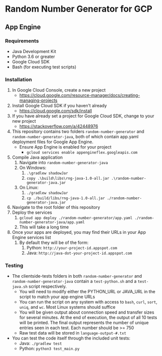 # Random Number Generator for GCP

## App Engine

### Requirements

* Java Development Kit
* Python 3.6 or greater
* Google Cloud SDK
* Bash (for executing test scripts)

### Installation

1. In Google Cloud Console, create a new project
   * https://cloud.google.com/resource-manager/docs/creating-managing-projects
2. Install Google Cloud SDK if you haven't already
   * https://cloud.google.com/sdk/install
3. If you have already set a project for Google Cloud SDK, change to your new project
   * https://stackoverflow.com/a/42448976
4. This repository contains two folders `random-number-generator` and `random-number-generator-java`, both of which contain app.yaml deployment files for Google App Engine. 
   * Ensure App Engine is enabled for your project
     * `gcloud services enable appengineflex.googleapis.com`
5. Compile Java application
   1. Navigate into `random-number-generator-java`
   2. On Windows: 
      1. `.\gradlew shadowJar`
      2. `copy .\build\libs\rng-java-1.0-all.jar .\random-number-generator-java.jar`
   3. On Linux:
      1. `./gradlew shadowJar`
      2. `cp ./build/libs/rng-java-1.0-all.jar ./random-number-generator-java.jar`
6. Navigate to the root folder of this repository
7. Deploy the services
   1. `gcloud app deploy ./random-number-generator/app.yaml ./random-number-generator-java/app.yaml`
   2. This will take a long time
8. Once your apps are deployed, you may find their URLs in your App Engine services list
   1. By default they will be of the form:
      1. Python: `http://your-project-id.appspot.com`
      2. Java: `http://java-dot-your-project-id.appspot.com`

### Testing

* The clientside-tests folders in both `random-number-generator` and `random-number-generator-java` contain a `test-python.sh` and a `test-java.sh` script respectively.
  * You will need to modify either the PYTHON_URL or JAVA_URL in the script to match your app engine URLs
  * You can run the script on any system with access to `bash`, `curl`, `sort`, `uniq`, and `wc`. Most Linux systems should suffice
  * You will be given output about connection speed and transfer sizes for several minutes. At the end of execution, the output of all 10 tests will be printed. The final output represents the number of unique entries seen in each test. Each number should be >= 750
  * Raw test data will be stored in `language-output-#.txt`
* You can test the code itself through the included unit tests:
  * Java: `./gradlew test`
  * Python: `python3 test_main.py`



